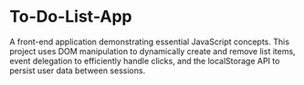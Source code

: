 # To-Do-List-App
A front-end application demonstrating essential JavaScript concepts. This project uses DOM manipulation to dynamically create and remove list items, event delegation to efficiently handle clicks, and the localStorage API to persist user data between sessions.
